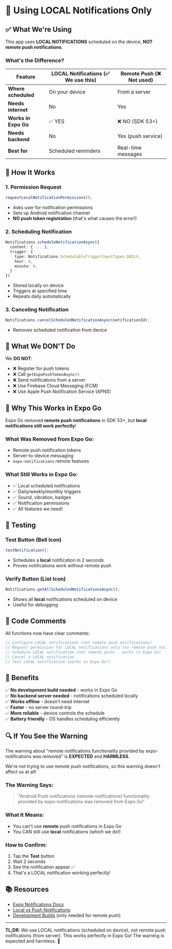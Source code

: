 # 🔔 Using LOCAL Notifications Only

## ✅ What We're Using

This app uses **LOCAL NOTIFICATIONS** scheduled on the device, **NOT remote push notifications**.

### What's the Difference?

| Feature              | LOCAL Notifications (✅ We use this) | Remote Push (❌ Not used) |
| -------------------- | ------------------------------------ | ------------------------- |
| **Where scheduled**  | On your device                       | From a server             |
| **Needs internet**   | No                                   | Yes                       |
| **Works in Expo Go** | ✅ YES                               | ❌ NO (SDK 53+)           |
| **Needs backend**    | No                                   | Yes (push service)        |
| **Best for**         | Scheduled reminders                  | Real-time messages        |

## 🎯 How It Works

### 1. **Permission Request**

```typescript
requestLocalNotificationPermissions();
```

- Asks user for notification permissions
- Sets up Android notification channel
- **NO push token registration** (that's what causes the error!)

### 2. **Scheduling Notification**

```typescript
Notifications.scheduleNotificationAsync({
  content: { ... },
  trigger: {
    type: Notifications.SchedulableTriggerInputTypes.DAILY,
    hour: 8,
    minute: 0,
  }
})
```

- Stored locally on device
- Triggers at specified time
- Repeats daily automatically

### 3. **Canceling Notification**

```typescript
Notifications.cancelScheduledNotificationAsync(notificationId);
```

- Removes scheduled notification from device

## 🚫 What We DON'T Do

We **DO NOT**:

- ❌ Register for push tokens
- ❌ Call `getExpoPushTokenAsync()`
- ❌ Send notifications from a server
- ❌ Use Firebase Cloud Messaging (FCM)
- ❌ Use Apple Push Notification Service (APNS)

## 📱 Why This Works in Expo Go

Expo Go removed **remote push notifications** in SDK 53+, but **local notifications still work perfectly**!

### What Was Removed from Expo Go:

- Remote push notification tokens
- Server-to-device messaging
- `expo-notifications` remote features

### What Still Works in Expo Go:

- ✅ Local scheduled notifications
- ✅ Daily/weekly/monthly triggers
- ✅ Sound, vibration, badges
- ✅ Notification permissions
- ✅ All features we need!

## 🧪 Testing

### Test Button (Bell Icon)

```typescript
testNotification();
```

- Schedules a **local** notification in 2 seconds
- Proves notifications work without remote push

### Verify Button (List Icon)

```typescript
Notifications.getAllScheduledNotificationsAsync();
```

- Shows all **local** notifications scheduled on device
- Useful for debugging

## 📝 Code Comments

All functions now have clear comments:

```typescript
// Configure LOCAL notifications (not remote push notifications)
// Request permission for LOCAL notifications only (no remote push notifications)
// Schedule LOCAL notification (not remote push) - works in Expo Go!
// Cancel a LOCAL notification
// Test LOCAL notification (works in Expo Go!)
```

## 🎉 Benefits

✅ **No development build needed** - works in Expo Go  
✅ **No backend server needed** - notifications scheduled locally  
✅ **Works offline** - doesn't need internet  
✅ **Faster** - no server round-trip  
✅ **More reliable** - device controls the schedule  
✅ **Battery friendly** - OS handles scheduling efficiently

## 🔍 If You See the Warning

The warning about "remote notifications functionality provided by expo-notifications was removed" is **EXPECTED** and **HARMLESS**.

We're not trying to use remote push notifications, so this warning doesn't affect us at all!

### The Warning Says:

> "Android Push notifications (remote notifications) functionality provided by expo-notifications was removed from Expo Go"

### What It Means:

- You can't use **remote** push notifications in Expo Go
- You CAN still use **local** notifications (which we do!)

### How to Confirm:

1. Tap the **Test** button
2. Wait 2 seconds
3. See the notification appear ✅
4. That's a LOCAL notification working perfectly!

## 📚 Resources

- [Expo Notifications Docs](https://docs.expo.dev/versions/latest/sdk/notifications/)
- [Local vs Push Notifications](https://docs.expo.dev/push-notifications/overview/)
- [Development Builds](https://docs.expo.dev/develop/development-builds/introduction/) (only needed for remote push)

---

**TL;DR**: We use LOCAL notifications (scheduled on device), not remote push notifications (from server). This works perfectly in Expo Go! The warning is expected and harmless. 🎉
